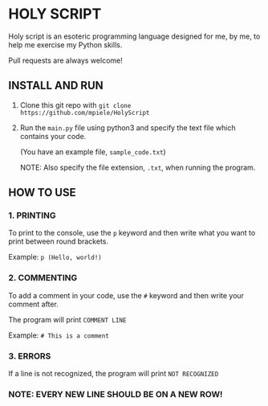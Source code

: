 # HOLY SCRIPT 

Holy script is an esoteric programming language designed for me, by me, to help me exercise my Python skills.

Pull requests are always welcome!

## INSTALL AND RUN

1. Clone this git repo with `git clone https://github.com/mpiele/HolyScript`
2. Run the `main.py` file using python3 and specify the text file which contains your code.

   (You have an example file, `sample_code.txt`)
   
   NOTE: Also specify the file extension, `.txt`, when running the program.

## HOW TO USE

### 1. PRINTING
To print to the console, use the `p` keyword and then write what you want to print between round brackets.

Example: `p (Hello, world!)`

### 2. COMMENTING
To add a comment in your code, use the `#` keyword and then write your comment after.

The program will print `COMMENT LINE`

Example: `# This is a comment`

### 3. ERRORS
If a line is not recognized, the program will print `NOT RECOGNIZED`

### NOTE: EVERY NEW LINE SHOULD BE ON A NEW ROW!
